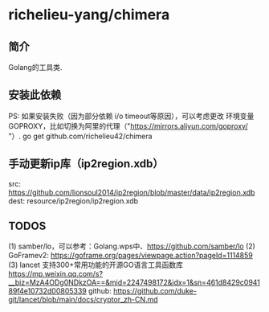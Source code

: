 # richelieu-yang/chimera

## 简介
Golang的工具类.
 
## 安装此依赖
PS: 如果安装失败（因为部分依赖 i/o timeout等原因），可以考虑更改
环境变量GOPROXY，比如切换为阿里的代理（"https://mirrors.aliyun.com/goproxy/ "）.
go get github.com/richelieu42/chimera

## 手动更新ip库（ip2region.xdb）
src:  https://github.com/lionsoul2014/ip2region/blob/master/data/ip2region.xdb
dest: resource/ip2region/ip2region.xdb

## TODOS
(1) samber/lo，可以参考：Golang.wps中、https://github.com/samber/lo
(2) GoFramev2: https://goframe.org/pages/viewpage.action?pageId=1114859
(3) lancet
    支持300+常用功能的开源GO语言工具函数库
        https://mp.weixin.qq.com/s?__biz=MzA4ODg0NDkzOA==&mid=2247498172&idx=1&sn=461d8429c094189f4e10732d00805339
    github: 
        https://github.com/duke-git/lancet/blob/main/docs/cryptor_zh-CN.md
